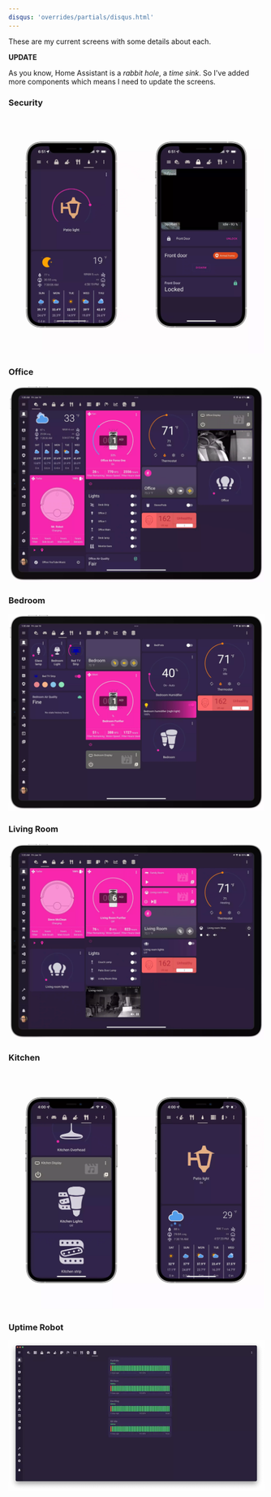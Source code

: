 ```yaml
---
disqus: 'overrides/partials/disqus.html'
---
```



These are my current screens with some details about each.

**UPDATE**

As you know, Home Assistant is a *rabbit hole*, a *time sink*. So I've added more components which means I need to update the screens.

### Security
[![Security](/images/HA-Dashboard-Screenshots/patio-security.webp)](/images/HA-Dashboard-Screenshots/patio-security.webp)
### Office
[![Office](/images/HA-Dashboard-Screenshots/office-dash.webp)](/images/HA-Dashboard-Screenshots/office-dash.webp)
### Bedroom
[![Bedroom](/images/HA-Dashboard-Screenshots/bedroom-dash.webp)](/images/HA-Dashboard-Screenshots/bedroom-dash.webp)
### Living Room
[![Living Room](/images/HA-Dashboard-Screenshots/living-room-dash.webp)](/images/HA-Dashboard-Screenshots/living-room-dash.webp)
### Kitchen
[![Kitchen](/images/HA-Dashboard-Screenshots/kitchen-patio.webp)](/images/HA-Dashboard-Screenshots/kitchen-patio.webp)
### Uptime Robot
[![Uptime Robot](/images/HA-Dashboard-Screenshots/uptime-robot.webp)](/images/HA-Dashboard-Screenshots/uptime-robot.webp)
